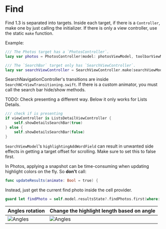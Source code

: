 #  Find

Find 1.3 is separated into targets. Inside each target, if there is a `Controller`, make one by just calling the initializer. If there is only a view controller, use the static `make` function.

Example:

```swift
/// The Photos target has a `PhotosController`. 
lazy var photos = PhotosController(model: photosViewModel, toolbarViewModel: toolbarViewModel, realmModel: realmModel)

/// The `SearchBar` target only has `SearchViewController`. 
lazy var searchViewController = SearchViewController.make(searchViewModel: searchViewModel, realmModel: realmModel)
```

SearchNavigationController's transitions are inside `SearchNC+ViewTransitioning.swift`. If there is a custom animator, you must call the search bar hide/show methods.

TODO: Check presenting a different way. Below it only works for Lists Details.
```swift
/// check if is presenting
if viewController is ListsDetailViewController {
    self.showDetailsSearchBar(true)
} else {
    self.showDetailsSearchBar(false)
}
```

`SearchViewModel`'s `highlightingAddWordField` can result in unwanted side effects in getting a target offset for scrolling. Make sure to set this to false first.


In Photos, applying a snapshot can be time-consuming when updating highlight colors on the fly. So **don't** call:

```swift
func updateResults(animate: Bool = true) {
```

Instead, just get the current find photo inside the cell provider.

```swift
guard let findPhoto = self.model.resultsState?.findPhotos.first(where: { $0.photo == cachedFindPhoto.photo }) else { return cell }
```


Angles rotation | Change the highlight length based on angle
--- | ---
![Angles](Assets/Angles.jpg) | ![Angles](Assets/AnglesLength.jpg)
